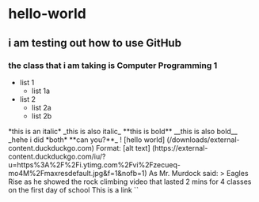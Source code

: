 # hello-world
## i am testing out how to use GitHub
### the class that i am taking is Computer Programming 1
* list 1
  * list 1a
* list 2 
  * list 2a
  * list 2b
</p> *this is an italic*
_this is also italic_
**this is bold**
__this is also bold__
_hehe i did *both* **can you?**_
! [hello world] (/downloads/external-content.duckduckgo.com)
Format: [alt text] (https://external-content.duckduckgo.com/iu/?u=https%3A%2F%2Fi.ytimg.com%2Fvi%2Fzecueq-mo4M%2Fmaxresdefault.jpg&f=1&nofb=1)
As Mr. Murdock said:
> Eagles Rise
as he showed the rock climbing video that lasted 2 mins for 4 classes on the first day of school
This is a link `<https://guides.github.com/activities/hello-world/>`
